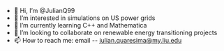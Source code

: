 - 👋 Hi, I’m @JulianQ99
- 👀 I’m interested in simulations on US power grids
- 🌱 I’m currently learning C++ and Mathematica
- 💞️ I’m looking to collaborate on renewable energy transitioning projects
- 📫 How to reach me: email -- julian.quaresima@my.liu.edu

<!---
JulianQ99/JulianQ99 is a ✨ special ✨ repository because its `README.md` (this file) appears on your GitHub profile.
You can click the Preview link to take a look at your changes.
--->
